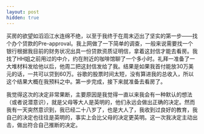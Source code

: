 ```yaml
---
layout: post
hidden: true
---
```


买房的欲望如滔滔江水连绵不绝，以至于我终于在周末迈出了坚实的第一步——找个办个贷款的Pre-approval。我上网做了一下简单的调查，一般来说需要找一个银行根据我目前的财务状况出具一份贷款资质证明信，拿着这封信才能去看房。我找了HH姐之前用过的中介，约在附近的咖啡馆聊了一个多小时。礼拜一准备了一大堆材料发给他以后，他周二把这封信发给了我。结果是如果我首付能放30万美元的话，一共可以贷到60万。谷歌的股票时间太短，没有算进我的总收入，所以这个结果大概在我预料之中。第一步完成，接下来就准备去看房了。

我觉得这次的决定非常果断，主要原因是我觉得一直以来我会有一种默认的想法（或者说潜意识），就是父母等大人是英明的，他们永远会做出正确的决定。然而我有一天突然意识到，我已经二十八岁了，也是大人了，我收到过良好的教育，我自己的决定也往往是英明的，事实上会比父母的决定更英明。这一次我决定主动出击，做出符合自己推断的决定。
